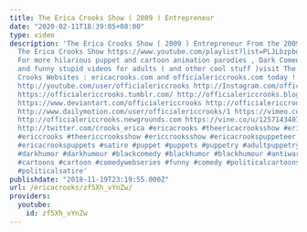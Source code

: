 ```yaml
---
title: The Erica Crooks Show ( 2009 ) Entrepreneur
date: "2020-02-11T18:39:05+08:00"
type: video
description: 'The Erica Crooks Show ( 2009 ) Entrepreneur From the 2009 season of
  The Erica Crooks Show https://www.youtube.com/playlist?list=PLJLbzpbdP5rlE5qGrBx8Doye5eLsv_5lw
  For more hilarious puppet and cartoon animation parodies , Dark Comedy humor , satires
  and funny stupid videos for adults ( and other cool stuff )visit The Official Erica
  Crooks Websites : ericacrooks.com and officialericcrooks.com today ! http://facebook.com/officialericcrooks
  http://youtube.com/user/officialericcrooks http://Instagram.com/officialericcrooks/
  https://officialericcrooks.tumblr.com/ http://officialericcrooks.blogspot.com/ https://officialericcrooks.wordpress.com
  https://www.deviantart.com/officialericcrooks http://officialericcrooks.newgrounds.com/follow
  http://www.dailymotion.com/user/officialericcrooks/1 https://vimeo.com/officialericcrooks
  http://officialericcrooks.newgrounds.com https://vine.co/u/1257143407999610880 https://www.pinterest.com/officialec1/
  http://twitter.com/crooks_erica #ericacrooks #theericacrooksshow #ericacrooksshow
  #ericcrooks #theericcrooksshow #ericcrooksshow #ericacrookspuppeteer #ericacrookspuppet
  #ericacrookspuppets #satire #puppet #puppets #puppetry #adultpuppetry #darkcomedy
  #darkhumor #darkhumour #blackcomedy #blackhumor #blackhumour #antiwar #antiimperialism
  #cartoons #cartoon #comedywebseries #funny #comedy #politicalcartoons #politicalcartoon
  #politicalsatire'
publishdate: "2018-11-19T23:19:55.000Z"
url: /ericacrooks/zf5Xh_vYnZw/
providers:
  youtube:
    id: zf5Xh_vYnZw
---
```

